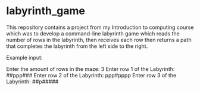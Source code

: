# labyrinth_game
This repository contains a project from my Introduction to computing course which was to develop a command-line labyrinth game
which reads the number of rows in the labyrinth, then receives each row then returns a path that completes the labyrinth from the left side to the right.

Example input:

Enter the amount of rows in the maze: 3
Enter row 1 of the Labyrinth:
##ppp###
Enter row 2 of the Labyrinth:
ppp#pppp
Enter row 3 of the Labyrinth:
##p#####

